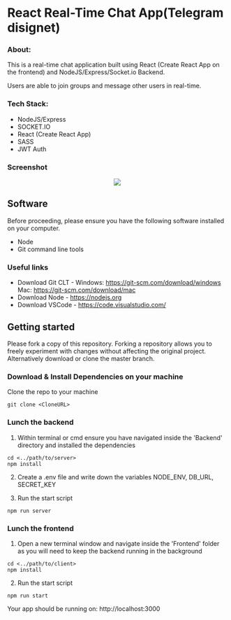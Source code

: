 # React Real-Time Chat App(Telegram disignet)

### About:

This is a real-time chat application built using React (Create React App on the frontend) and NodeJS/Express/Socket.io Backend.

Users are able to join groups and message other users in real-time.

### Tech Stack:

* NodeJS/Express
* SOCKET.IO
* React (Create React App)
* SASS
* JWT Auth

### Screenshot

<p align="center">
    <img src="https://i.imgur.com/1thct32.png">  
</p>

## Software 

Before proceeding, please ensure you have the following software installed on your computer.

* Node
* Git command line tools

### Useful links

* Download Git CLT - Windows: https://git-scm.com/download/windows Mac: https://git-scm.com/download/mac
* Download Node - https://nodejs.org
* Download VSCode - https://code.visualstudio.com/

## Getting started

Please fork a copy of this repository. Forking a repository allows you to freely experiment with changes without affecting the original project. Alternatively download or clone the master branch.

### Download & Install Dependencies on your machine 

Clone the repo to your machine 

```
git clone <CloneURL>
```

### Lunch the backend

1)	Within terminal or cmd ensure you have navigated inside the 'Backend' directory and installed the dependencies

```
cd <../path/to/server> 
npm install
```
2)	Create a .env file and write down the variables NODE_ENV, DB_URL, SECRET_KEY

3) Run the start script

``` 
npm run server
```

### Lunch the frontend

1) Open a new terminal window and navigate inside the 'Frontend' folder as you will need to keep the backend running in the background

```
cd <../path/to/client> 
npm install
```

2) Run the start script

``` 
npm run start
```

Your app should be running on: http://localhost:3000
